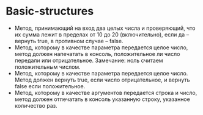 # Basic-structures
- Метод, принимающий на вход два целых числа и проверяющий, что их сумма лежит в пределах от 10 до 20 (включительно), если да – вернуть true, в противном случае – false.
- Метод, которому в качестве параметра передается целое число, метод должен напечатать в консоль, положительное ли число передали или отрицательное. Замечание: ноль считаем положительным числом.
- Метод, которому в качестве параметра передается целое число. Метод должен вернуть true, если число отрицательное, и вернуть false если положительное.
- Метод, которому в качестве аргументов передается строка и число, метод должен отпечатать в консоль указанную строку, указанное количество раз.
